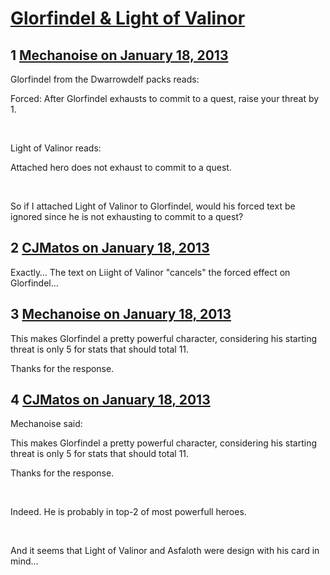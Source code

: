 # [Glorfindel &amp; Light of Valinor](https://community.fantasyflightgames.com/topic/77677-glorfindel-light-of-valinor/)

## 1 [Mechanoise on January 18, 2013](https://community.fantasyflightgames.com/topic/77677-glorfindel-light-of-valinor/?do=findComment&comment=749623)

Glorfindel from the Dwarrowdelf packs reads:

Forced: After Glorfindel exhausts to commit to a quest, raise your threat by 1.

 

Light of Valinor reads:

Attached hero does not exhaust to commit to a quest.

 

So if I attached Light of Valinor to Glorfindel, would his forced text be ignored since he is not exhausting to commit to a quest?

## 2 [CJMatos on January 18, 2013](https://community.fantasyflightgames.com/topic/77677-glorfindel-light-of-valinor/?do=findComment&comment=749633)

Exactly… The text on Liight of Valinor "cancels" the forced effect on Glorfindel…

## 3 [Mechanoise on January 18, 2013](https://community.fantasyflightgames.com/topic/77677-glorfindel-light-of-valinor/?do=findComment&comment=749640)

This makes Glorfindel a pretty powerful character, considering his starting threat is only 5 for stats that should total 11.

Thanks for the response.

## 4 [CJMatos on January 18, 2013](https://community.fantasyflightgames.com/topic/77677-glorfindel-light-of-valinor/?do=findComment&comment=749643)

Mechanoise said:

This makes Glorfindel a pretty powerful character, considering his starting threat is only 5 for stats that should total 11.

Thanks for the response.



 

Indeed. He is probably in top-2 of most powerfull heroes.

 

And it seems that Light of Valinor and Asfaloth were design with his card in mind…

